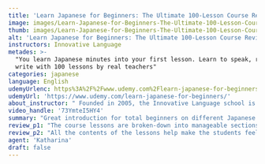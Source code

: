 ```yaml
---
title: 'Learn Japanese for Beginners: The Ultimate 100-Lesson Course Review'
image: images/Learn-Japanese-for-Beginners-The-Ultimate-100-Lesson-Course-Review.jpeg
thumb: images/Learn-Japanese-for-Beginners-The-Ultimate-100-Lesson-Course-Review.jpeg
alt: 'Learn Japanese for Beginners: The Ultimate 100-Lesson Course Review'
instructors: Innovative Language
metades: >-
  "You learn Japanese minutes into your first lesson. Learn to speak, read and
  write with 100 lessons by real teachers"
categories: japanese
language: English
udemyUrlenc: https%3A%2F%2Fwww.udemy.com%2Flearn-japanese-for-beginners%2F
udemyUrl: 'https://www.udemy.com/learn-japanese-for-beginners/'
about_instructor: " Founded in 2005, the Innovative Language school is dedicated to providing students with authentic language lessons across different devices available to the students. They provide a convenient learning environment for the students to learn and helps them speak in another language in a short time and in their own pace."
video_handle: '73YmteI5HY4'
summary: "Great introduction for total beginners on different Japanese characters like hiragana and katakana. It provides a good understanding of the principle of Japanese grammar and incorporates into fun lessons."
review_p1: "The course lessons are broken-down into manageable sections that help the students to understand it more. It gives the students enough experience to get a good grasp of basic Japanese characters like hiragana and katakana.The lessons are very clear and effective with supplemental resources for students to solidify the lessons. Instructors are very knowledgeable and friendly. The students can learn Japanese in a short span of time. The lessons were comprehensive but are still easy to follow for the students. Every lesson goes at a manageable pace for the students and gives them exercises that help them to understand more. The course makes the topic more simplified and makes it look easy for the students to follow. The characters are well-detailed and the pronunciation was presented in a non-intimidating way for beginners in the course."
review_p2: "All the contents of the lessons help make the students feel more comfortable with learning and not be overwhelmed. It gives the students a good foundation for learning the principles of the grammar of the Japanese language in addition to instructors with good teaching style. There are many lessons available for the students to enjoy and learn. The videos are of high quality with a little bit of good humor incorporated to make it a fun process for the students. It is a user-friendly course for absolute beginners in the Japanese language."
agent: 'Katharina'
draft: false
---
```


